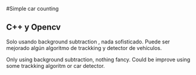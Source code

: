 #Simple car counting
## C++ y Opencv

Solo usando background subtraction , nada sofisticado. Puede ser mejorado algún algoritmo de trackking y detector de vehículos. 

Only using background subtraction, nothing fancy. Could be improve using some trackking algoritm or car detector.

